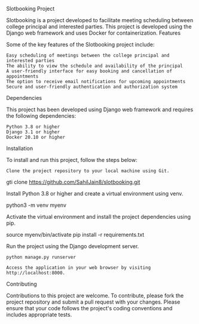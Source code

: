 Slotbooking Project

Slotbooking is a project developed to facilitate meeting scheduling between college principal and interested parties. This project is developed using the Django web framework and uses Docker for containerization.
Features

Some of the key features of the Slotbooking project include:

    Easy scheduling of meetings between the college principal and interested parties
    The ability to view the schedule and availability of the principal
    A user-friendly interface for easy booking and cancellation of appointments
    The option to receive email notifications for upcoming appointments
    Secure and user-friendly authentication and authorization system

Dependencies

This project has been developed using Django web framework and requires the following dependencies:

    Python 3.8 or higher
    Django 3.1 or higher
    Docker 20.10 or higher

Installation

To install and run this project, follow the steps below:

    Clone the project repository to your local machine using Git.

   

gti clone https://github.com/SahilJain8/slotbooking.git

Install Python 3.8 or higher and create a virtual environment using venv.



python3 -m venv myenv

Activate the virtual environment and install the project dependencies using pip.



source myenv/bin/activate
pip install -r requirements.txt

Run the project using the Django development server.



    python manage.py runserver

    Access the application in your web browser by visiting http://localhost:8000.



Contributing

Contributions to this project are welcome. To contribute, please fork the project repository and submit a pull request with your changes. Please ensure that your code follows the project's coding conventions and includes appropriate tests.
